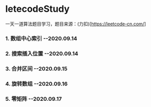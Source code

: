 # letecodeStudy
一天一道算法题目学习，题目来源：(力扣)[https://leetcode-cn.com/]

### 1. 数组中心索引  --2020.09.14

### 2. 搜索插入位置  --2020.09.14

### 3. 合并区间     --2020.09.15

### 4. 旋转数组     --2020.09.16

### 5. 零矩阵       --2020.09.17
